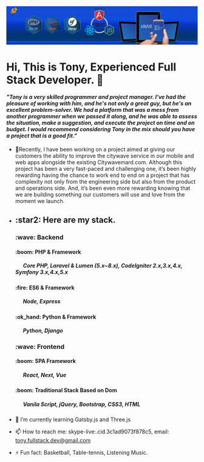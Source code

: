 <img src="./background.png">
<h1>Hi, This is Tony, Experienced Full Stack Developer. 👋</h1>
<h4><i>"Tony is a very skilled programmer and project manager. I've had the pleasure of working with him, and he's not only a great guy, but he's an excellent problem-solver. We had a platform that was a mess from another programmer when we passed it along, and he was able to assess the situation, make a suggestion, and execute the project on time and on budget. I would recommend considering Tony in the mix should you have a project that is a good fit."</h4></i>

- 🔭Recently, I have been working on a project aimed at giving our customers the ability to improve the citywave service in our mobile and web apps alongside the existing Citywavemard.com. Although this project has been a very fast-paced and challenging one, it’s been highly rewarding having the chance to work end to end on a project that has complexity not only from the engineering side but also from the product and operations side. And, it’s been even more rewarding knowing that we are building something our customers will use and love from the moment we launch.
- <h2>:star2: Here are my stack.</h2>
    <h3> :wave: <b>Backend</b></h3> 
    <h4> :boom: PHP & Framework </h4>
        <h5>&nbsp&nbsp&nbsp&nbsp&nbsp Core PHP, Laravel & Lumen (5.x~8.x), CodeIgniter 2.x,3.x,4.x, Symfony 3.x,4.x,5.x</h5>        
    <h4> :fire: ES6 & Framework </h4>
        <h5>&nbsp&nbsp&nbsp&nbsp&nbsp Node, Express</h5>
    <h4> :ok_hand: Python & Framework </h4>
        <h5>&nbsp&nbsp&nbsp&nbsp&nbsp Python, Django</h5>
    
    <h3> :wave: <b>Frontend</b></h3> 
    <h4> :boom: SPA Framework </h4>
        <h5>&nbsp&nbsp&nbsp&nbsp&nbsp React, Next, Vue</h5>        
    <h4> :boom: Traditional Stack Based on Dom  </h4>
        <h5>&nbsp&nbsp&nbsp&nbsp&nbsp Vanila Script, jQuery, Bootstrap, CSS3, HTML </h4>

- 🌱 I’m currently learning Gatsby.js and Three.js
- 📫 How to reach me: skype-live:.cid.3c1ad9073f878c5, email: tony.fullstack.dev@gmail.com             
- ⚡ Fun fact: Basketball, Table-tennis, Listening Music.
    


